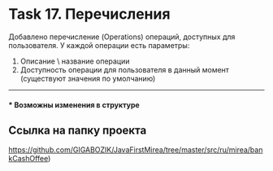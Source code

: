 # Task 17. Перечисления

Добавлено перечисление (Operations) операций, доступных для пользователя.
У каждой операции есть параметры:
1) Описание \ название операции
2) Доступность операции для пользователя в данный момент (существуют значения по умолчанию)
***

#### * Возможны изменения в структуре

## Ссылка на папку проекта
https://github.com/GIGABOZIK/JavaFirstMirea/tree/master/src/ru/mirea/bankCashOffee)
